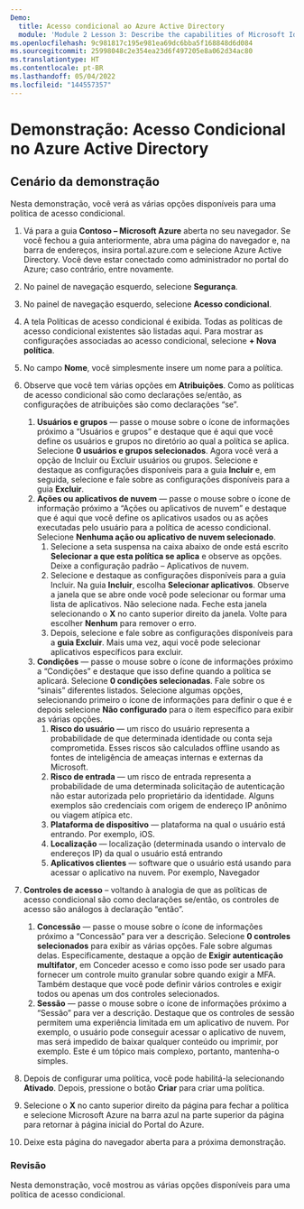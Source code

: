 ```yaml
---
Demo:
  title: Acesso condicional ao Azure Active Directory
  module: 'Module 2 Lesson 3: Describe the capabilities of Microsoft Identity and access management solutions: Explore the access management capabilities of Azure AD'
ms.openlocfilehash: 9c981817c195e981ea69dc6bba5f168848d6d084
ms.sourcegitcommit: 25998048c2e354ea23d6f497205e8a062d34ac80
ms.translationtype: HT
ms.contentlocale: pt-BR
ms.lasthandoff: 05/04/2022
ms.locfileid: "144557357"
---
```

# <a name="demo-azure-active-directory-conditional-access"></a>Demonstração: Acesso Condicional no Azure Active Directory

## <a name="demo-scenario"></a>Cenário da demonstração

Nesta demonstração, você verá as várias opções disponíveis para uma política de acesso condicional.

1. Vá para a guia **Contoso – Microsoft Azure** aberta no seu navegador. Se você fechou a guia anteriormente, abra uma página do navegador e, na barra de endereços, insira portal.azure.com e selecione Azure Active Directory. Você deve estar conectado como administrador no portal do Azure; caso contrário, entre novamente.

1. No painel de navegação esquerdo, selecione **Segurança**.

1. No painel de navegação esquerdo, selecione **Acesso condicional**.

1. A tela Políticas de acesso condicional é exibida. Todas as políticas de acesso condicional existentes são listadas aqui. Para mostrar as configurações associadas ao acesso condicional, selecione **+ Nova política**.

1. No campo **Nome**, você simplesmente insere um nome para a política.

1. Observe que você tem várias opções em **Atribuições**.  Como as políticas de acesso condicional são como declarações se/então, as configurações de atribuições são como declarações “se”.
    1. **Usuários e grupos** — passe o mouse sobre o ícone de informações próximo a “Usuários e grupos” e destaque que é aqui que você define os usuários e grupos no diretório ao qual a política se aplica. Selecione **0 usuários e grupos selecionados**.  Agora você verá a opção de Incluir ou Excluir usuários ou grupos. Selecione e destaque as configurações disponíveis para a guia **Incluir** e, em seguida, selecione e fale sobre as configurações disponíveis para a guia **Excluir**.
    1. **Ações ou aplicativos de nuvem** — passe o mouse sobre o ícone de informação próximo a “Ações ou aplicativos de nuvem” e destaque que é aqui que você define os aplicativos usados ou as ações executadas pelo usuário para a política de acesso condicional.  Selecione **Nenhuma ação ou aplicativo de nuvem selecionado**.
        1. Selecione a seta suspensa na caixa abaixo de onde está escrito **Selecionar a que esta política se aplica** e observe as opções.  Deixe a configuração padrão – Aplicativos de nuvem.
        1. Selecione e destaque as configurações disponíveis para a guia Incluir. Na guia **Incluir**, escolha **Selecionar aplicativos**.  Observe a janela que se abre onde você pode selecionar ou formar uma lista de aplicativos.  Não selecione nada. Feche esta janela selecionando o **X** no canto superior direito da janela. Volte para escolher **Nenhum** para remover o erro.
        1. Depois, selecione e fale sobre as configurações disponíveis para a **guia Excluir**.  Mais uma vez, aqui você pode selecionar aplicativos específicos para excluir.
    1. **Condições** — passe o mouse sobre o ícone de informações próximo a “Condições” e destaque que isso define quando a política se aplicará. Selecione **0 condições selecionadas**. Fale sobre os “sinais” diferentes listados.   Selecione algumas opções, selecionando primeiro o ícone de informações para definir o que é e depois selecione **Não configurado** para o item específico para exibir as várias opções.
        1. **Risco do usuário** — um risco do usuário representa a probabilidade de que determinada identidade ou conta seja comprometida. Esses riscos são calculados offline usando as fontes de inteligência de ameaças internas e externas da Microsoft.
        1. **Risco de entrada** — um risco de entrada representa a probabilidade de uma determinada solicitação de autenticação não estar autorizada pelo proprietário da identidade. Alguns exemplos são credenciais com origem de endereço IP anônimo ou viagem atípica etc.
        1. **Plataforma de dispositivo** — plataforma na qual o usuário está entrando. Por exemplo, iOS.
        1. **Localização** — localização (determinada usando o intervalo de endereços IP) da qual o usuário está entrando
        1. **Aplicativos clientes** — software que o usuário está usando para acessar o aplicativo na nuvem. Por exemplo, Navegador

1. **Controles de acesso** – voltando à analogia de que as políticas de acesso condicional são como declarações se/então, os controles de acesso são análogos à declaração “então”.
    1. **Concessão** — passe o mouse sobre o ícone de informações próximo a “Concessão” para ver a descrição.  Selecione **0 controles selecionados** para exibir as várias opções.  Fale sobre algumas delas.  Especificamente, destaque a opção de **Exigir autenticação multifator**, em Conceder acesso e como isso pode ser usado para fornecer um controle muito granular sobre quando exigir a MFA.   Também destaque que você pode definir vários controles e exigir todos ou apenas um dos controles selecionados.
    1. **Sessão** — passe o mouse sobre o ícone de informações próximo a “Sessão” para ver a descrição.  Destaque que os controles de sessão permitem uma experiência limitada em um aplicativo de nuvem.  Por exemplo, o usuário pode conseguir acessar o aplicativo de nuvem, mas será impedido de baixar qualquer conteúdo ou imprimir, por exemplo.  Este é um tópico mais complexo, portanto, mantenha-o simples.

1. Depois de configurar uma política, você pode habilitá-la selecionando **Ativado**. Depois, pressione o botão **Criar** para criar uma política.

1. Selecione o **X** no canto superior direito da página para fechar a política e selecione Microsoft Azure na barra azul na parte superior da página para retornar à página inicial do Portal do Azure.

1. Deixe esta página do navegador aberta para a próxima demonstração.

### <a name="review"></a>Revisão

Nesta demonstração, você mostrou as várias opções disponíveis para uma política de acesso condicional.
